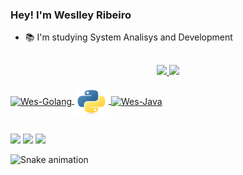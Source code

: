 ### Hey! I'm Weslley Ribeiro
- 📚 I'm studying System Analisys and Development
##
<div align="center">
  <a href="https://github.com/WeslleyRibeiro-1999">
  <img height="48%" src="https://github-readme-stats.vercel.app/api?username=WeslleyRibeiro-1999&show_icons=true&theme=calm&include_all_commits=true&count_private=true"/>
  <img height="48%" src="https://github-readme-stats.vercel.app/api/top-langs/?username=WeslleyRibeiro-1999&layout=compact&langs_count=7&theme=calm"/>
</div>
<div style="display: inline_block"><br>
  <img align="center" alt="Wes-Golang" height="50" width="60" src="https://cdn.jsdelivr.net/gh/devicons/devicon/icons/go/go-original-wordmark.svg">
  <img align="center" alt="Wes-Python" height="45" width="55" src="https://raw.githubusercontent.com/devicons/devicon/master/icons/python/python-original.svg">
  <img align="center" alt="Wes-Java" height="45" width="55" src="https://cdn.jsdelivr.net/gh/devicons/devicon/icons/java/java-original.svg">
</div>
 
##

<div>
  <a href="https://www.instagram.com/weslley_pk" target="_blank"><img src="https://img.shields.io/badge/-Instagram-%23E4405F?style=for-the-badge&logo=instagram&logoColor=white" target="_blank"></a>
  <a href = "mailto:weslleypk422@gmail.com"><img src="https://img.shields.io/badge/-Gmail-%23333?style=for-the-badge&logo=gmail&logoColor=white" target="_blank"></a>
  <a href="https://www.linkedin.com/in/weslley-ribeiro-da-silva-a51b32182" target="_blank"><img src="https://img.shields.io/badge/-LinkedIn-%230077B5?style=for-the-badge&logo=linkedin&logoColor=white" target="_blank"></a>  
</div>
  
![Snake animation](https://github.com/WeslleyRibeiro-1999/WeslleyRibeiro-1999/blob/output/github-contribution-grid-snake.svg)
